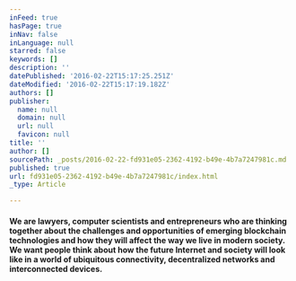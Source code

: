 ```yaml
---
inFeed: true
hasPage: true
inNav: false
inLanguage: null
starred: false
keywords: []
description: ''
datePublished: '2016-02-22T15:17:25.251Z'
dateModified: '2016-02-22T15:17:19.182Z'
authors: []
publisher:
  name: null
  domain: null
  url: null
  favicon: null
title: ''
author: []
sourcePath: _posts/2016-02-22-fd931e05-2362-4192-b49e-4b7a7247981c.md
published: true
url: fd931e05-2362-4192-b49e-4b7a7247981c/index.html
_type: Article

---
```

#### We are lawyers, computer scientists and entrepreneurs who are thinking together about the challenges and opportunities of emerging blockchain technologies and how they will affect the way we live in modern society. We want people think about how the future Internet and society will look like in a world of ubiquitous connectivity, decentralized networks and interconnected devices.